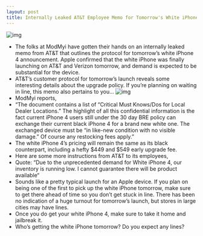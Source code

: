 ```yaml
---
layout: post
title: Internally Leaked AT&T Employee Memo for Tomorrow's White iPhone 4 Launch
---
```

![img](http://media.idownloadblog.com/wp-content/uploads/2011/04/white-iphone-4g-2.jpeg)
* The folks at ModMyi have gotten their hands on an internally leaked memo from AT&T that outlines the protocol for tomorrow’s white iPhone 4 announcement. Apple confirmed that the white iPhone was finally launching on AT&T and Verizon tomorrow, and demand is expected to be substantial for the device.
* AT&T’s customer protocol for tomorrow’s launch reveals some interesting details about the upgrade policy. If you’re planning on waiting in line, this memo also pertains to you…
![img](http://media.idownloadblog.com/wp-content/uploads/2011/04/ATT-white-iPhone-memo.png)
* ModMyi reports,
* “The document contains a list of “Critical Must Knows/Dos for Local Dealer Locations.” The highlight of all this confidential information is the fact current iPhone 4 users still under the 30 day BRE policy can exchange their current black iPhone 4 for a brand new white one. The exchanged device must be “in like-new condition with no visible damage.” Of course any restocking fees apply.”
* The white iPhone 4’s pricing will remain the same as its black counterpart, including a hefty $449 and $549 early upgrade fee.
* Here are some more instructions from AT&T to its employees,
* Quote: “Due to the unprecedented demand for White iPhone 4, our inventory is running low. I cannot guarantee there will be product available“
* Sounds like a pretty typical launch for an Apple device. If you plan on being one of the first to pick up the white iPhone tomorrow, make sure to get there ahead of time so you don’t get stuck in line. There has been no indication of a huge turnout for tomorrow’s launch, but stores in large cities may have lines.
* Once you do get your white iPhone 4, make sure to take it home and jailbreak it.
* Who’s getting the white iPhone tomorrow? Do you expect any lines?

